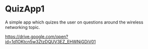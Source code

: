 # QuizApp1
A simple app which quizes the user on questions around the wireless networking topic.

https://drive.google.com/open?id=1d1OKtcn5w3ZtzDQUV3EZ_EHWNjGDiV01
